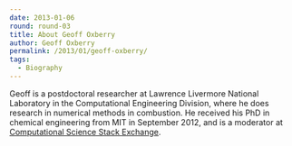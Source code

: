 ```yaml
---
date: 2013-01-06
round: round-03
title: About Geoff Oxberry
author: Geoff Oxberry
permalink: /2013/01/geoff-oxberry/
tags:
  - Biography
---
```

Geoff is a postdoctoral researcher at Lawrence Livermore National Laboratory in the Computational Engineering Division, where he does research in numerical methods in combustion. He received his PhD in chemical engineering from MIT in September 2012, and is a moderator at [Computational Science Stack Exchange][1].<tt><br /> </tt>

 [1]: http://scicomp.stackexchange.com/ "Computational Science Stack Exchange"
